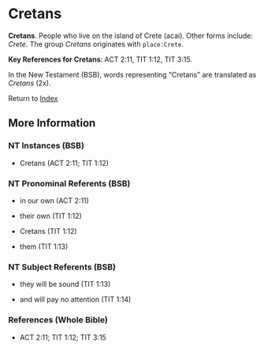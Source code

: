 # Cretans
**Cretans**. 
People who live on the island of Crete (acai). 
Other forms include: 
*Crete*. 
The group _Cretans_ originates with `place:Crete`. 


**Key References for Cretans**: 
ACT 2:11, TIT 1:12, TIT 3:15. 




In the New Testament (BSB), words representing “Cretans” are translated as 
*Cretans* (2x). 


Return to [Index](00-Index.md)

## More Information

### NT Instances (BSB)

* Cretans (ACT 2:11; TIT 1:12)



### NT Pronominal Referents (BSB)

* in our own (ACT 2:11)

* their own (TIT 1:12)

* Cretans (TIT 1:12)

* them (TIT 1:13)



### NT Subject Referents (BSB)

* they will be sound (TIT 1:13)

* and will pay no attention (TIT 1:14)



### References (Whole Bible)

* ACT 2:11; TIT 1:12; TIT 3:15



